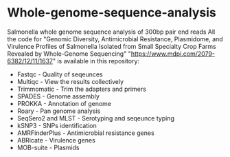 # Whole-genome-sequence-analysis
Salmonella whole genome sequence analysis of 300bp pair end reads
All the code for "Genomic Diversity, Antimicrobial Resistance, Plasmidome, and Virulence Profiles of Salmonella Isolated from Small Specialty Crop Farms Revealed by Whole-Genome Sequencing" "https://www.mdpi.com/2079-6382/12/11/1637" is available in this repository:
- Fastqc - Quality of seqeunces
- Multiqc - View the results collectively
- Trimmomatic - Trim the adapters and primers
- SPADES - Genome assembly
- PROKKA - Annotation of genome
- Roary - Pan genome analysis
- SeqSero2 and MLST - Serotyping and seqeunce typing
- kSNP3 - SNPs identification
- AMRFinderPlus - Antimicrobial resistance genes 
- ABRicate - Virulence genes
- MOB-suite - Plasmids

